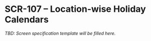 # SCR-107 – Location-wise Holiday Calendars

_TBD: Screen specification template will be filled here._
